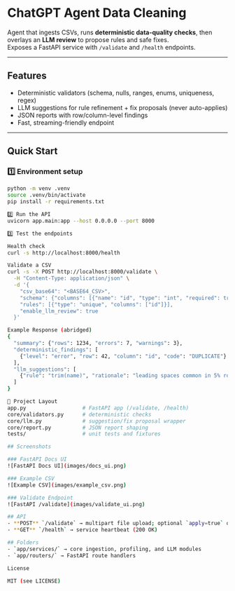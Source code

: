 # ChatGPT Agent Data Cleaning

Agent that ingests CSVs, runs **deterministic data-quality checks**, then overlays an **LLM review** to propose rules and safe fixes.  
Exposes a FastAPI service with `/validate` and `/health` endpoints.

---

## Features
- Deterministic validators (schema, nulls, ranges, enums, uniqueness, regex)
- LLM suggestions for rule refinement + fix proposals (never auto-applies)
- JSON reports with row/column-level findings
- Fast, streaming-friendly endpoint

---

## Quick Start

### 1️⃣ Environment setup
```bash
python -m venv .venv
source .venv/bin/activate
pip install -r requirements.txt

2️⃣ Run the API
uvicorn app.main:app --host 0.0.0.0 --port 8000

3️⃣ Test the endpoints

Health check
curl -s http://localhost:8000/health

Validate a CSV
curl -s -X POST http://localhost:8000/validate \
  -H "Content-Type: application/json" \
  -d '{
    "csv_base64": "<BASE64_CSV>",
    "schema": {"columns": [{"name": "id", "type": "int", "required": true}]},
    "rules": [{"type": "unique", "columns": ["id"]}],
    "enable_llm_review": true
  }'

Example Response (abridged)
{
  "summary": {"rows": 1234, "errors": 7, "warnings": 3},
  "deterministic_findings": [
    {"level": "error", "row": 42, "column": "id", "code": "DUPLICATE"}
  ],
  "llm_suggestions": [
    {"rule": "trim(name)", "rationale": "leading spaces common in 5% rows"}
  ]
}

📂 Project Layout
app.py                  # FastAPI app (/validate, /health)
core/validators.py      # deterministic checks
core/llm.py             # suggestion/fix proposal wrapper
core/report.py          # JSON report shaping
tests/                  # unit tests and fixtures

## Screenshots

### FastAPI Docs UI
![FastAPI Docs UI](images/docs_ui.png)

### Example CSV
![Example CSV](images/example_csv.png)

### Validate Endpoint
![FastAPI /validate](images/validate_ui.png)

## API
- **POST** `/validate` → multipart file upload; optional `apply=true` query writes cleaned CSV.
- **GET** `/health` → service heartbeat (200 OK)

## Folders
- `app/services/` → core ingestion, profiling, and LLM modules
- `app/routers/` → FastAPI route handlers

License

MIT (see LICENSE)

